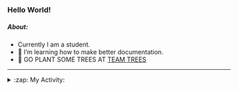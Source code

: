 ### Hello World!

##### About:
- Currently I am a student.
- 🌱 I’m learning how to make better documentation.
- 🌱 GO PLANT SOME TREES AT [TEAM TREES](https://teamtrees.org/)

---
<details>
  <summary>:zap: My Activity:</summary>
  
<!--START_SECTION:waka-->
![Code Time](http://img.shields.io/badge/Code%20Time-1%2C132%20hrs%204%20mins-blue)

**I'm a Night 🦉** 

```text
🌞 Morning                1186 commits        ██░░░░░░░░░░░░░░░░░░░░░░░   08.51 % 
🌆 Daytime                5146 commits        █████████░░░░░░░░░░░░░░░░   36.91 % 
🌃 Evening                3988 commits        ███████░░░░░░░░░░░░░░░░░░   28.60 % 
🌙 Night                  3622 commits        ██████░░░░░░░░░░░░░░░░░░░   25.98 % 
```
📅 **I'm Most Productive on Wednesday** 

```text
Monday                   2170 commits        ████░░░░░░░░░░░░░░░░░░░░░   15.56 % 
Tuesday                  1743 commits        ███░░░░░░░░░░░░░░░░░░░░░░   12.50 % 
Wednesday                3263 commits        ██████░░░░░░░░░░░░░░░░░░░   23.40 % 
Thursday                 1621 commits        ███░░░░░░░░░░░░░░░░░░░░░░   11.63 % 
Friday                   1345 commits        ██░░░░░░░░░░░░░░░░░░░░░░░   09.65 % 
Saturday                 1270 commits        ██░░░░░░░░░░░░░░░░░░░░░░░   09.11 % 
Sunday                   2530 commits        █████░░░░░░░░░░░░░░░░░░░░   18.15 % 
```


📊 **This Week I Spent My Time On** 

```text
🔥 Editors: 
VS Code                  1 hr 12 mins        █████████████████████████   100.00 % 

🐱‍💻 Projects: 
praise                   52 mins             ██████████████████░░░░░░░   72.68 % 
discord-bot              19 mins             ███████░░░░░░░░░░░░░░░░░░   27.32 % 
```


 Last Updated on 03/06/2023 23:08:11 UTC
<!--END_SECTION:waka-->
</details>
